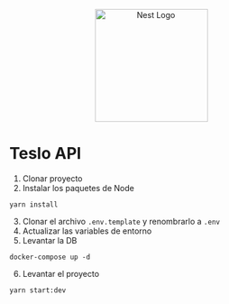 <p align="center">
  <a href="http://nestjs.com/" target="blank"><img src="https://nestjs.com/img/logo-small.svg" width="200" alt="Nest Logo" /></a>
</p>

# Teslo API

1. Clonar proyecto
2. Instalar los paquetes de Node
```
yarn install
```
3. Clonar el archivo ```.env.template``` y renombrarlo a ```.env```
4. Actualizar las variables de entorno
5. Levantar la DB
```
docker-compose up -d
```
6. Levantar el proyecto
```
yarn start:dev
```
